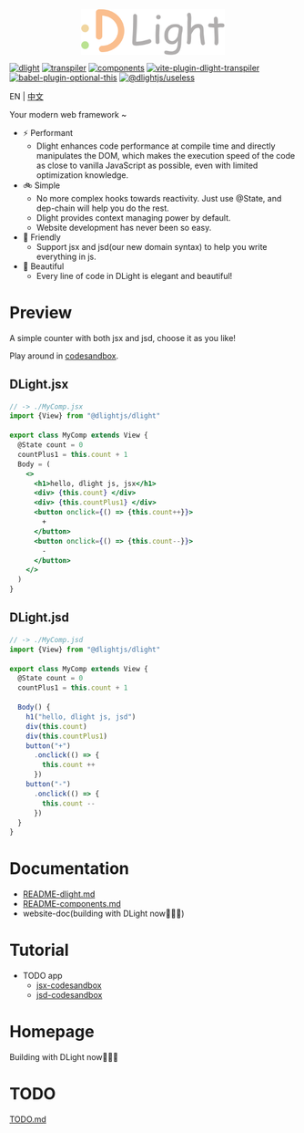 <img src="./docs/imgs/logo_title.png" style="display:block; margin: auto; width: 50%;"/>

[![dlight](https://badgen.net/npm/v/@dlightjs/dlight?label=@dlightjs/dlight)](https://www.npmjs.com/package/@dlightjs/dlight)
[![transpiler](https://badgen.net/npm/v/@dlightjs/transpiler?label=@dlightjs/transpiler)](https://www.npmjs.com/package/@dlightjs/transpiler)
[![components](https://badgen.net/npm/v/@dlightjs/components?label=@dlightjs/components)](https://www.npmjs.com/package/@dlightjs/components)
[![vite-plugin-dlight-transpiler](https://badgen.net/npm/v/vite-plugin-dlight-transpiler?label=vite-plugin-dlight-transpiler)](https://www.npmjs.com/package/https://badgen.net/npm/v/vite-plugin-dlight-transpiler?label=vite-plugin-dlight-transpiler)
[![babel-plugin-optional-this](https://badgen.net/npm/v/babel-plugin-optional-this?label=babel-plugin-optional-this)](https://www.npmjs.com/package/babel-plugin-optional-this)
[![@dlightjs/useless](https://badgen.net/npm/v/@dlightjs/useless?label=@dlightjs/useless)](https://www.npmjs.com/package/@dlightjs/useless)

EN | [中文](./docs/zh/README.md)

Your modern web framework ~

* ⚡️ Performant
  * Dlight enhances code performance at compile time and directly manipulates the DOM, which makes the execution speed of the code as close to vanilla JavaScript as possible, even with limited optimization knowledge.
* 🚲 Simple
  * No more complex hooks towards reactivity. Just use @State, and dep-chain will help you do the rest.
  * Dlight provides context managing power by default.
  * Website development has never been so easy.
* 🍼 Friendly
  * Support jsx and jsd(our new domain syntax) to help you write everything in js.
* 🦋 Beautiful
  * Every line of code in DLight is elegant and beautiful!

# Preview

A simple counter with both jsx and jsd, choose it as you like!

Play around in [codesandbox](https://codesandbox.io/p/sandbox/dlight-vite-quickstart-4tgogd).

## DLight.jsx

```jsx
// -> ./MyComp.jsx
import {View} from "@dlightjs/dlight"

export class MyComp extends View {
  @State count = 0  
  countPlus1 = this.count + 1 
  Body = (
    <>
      <h1>hello, dlight js, jsx</h1>
      <div> {this.count} </div>
      <div> {this.countPlus1} </div>
      <button onclick={() => {this.count++}}>
        +
      </button>
      <button onclick={() => {this.count--}}>
        -
      </button>
    </>
  )
}
```

## DLight.jsd

```js
// -> ./MyComp.jsd
import {View} from "@dlightjs/dlight"

export class MyComp extends View {
  @State count = 0  
  countPlus1 = this.count + 1  

  Body() {
    h1("hello, dlight js, jsd")
    div(this.count)
    div(this.countPlus1)
    button("+")
      .onclick(() => {
        this.count ++
      })
    button("-")
      .onclick(() => {
        this.count --
      })
  }
}
```

# Documentation

* [README-dlight.md](./packages/@dlightjs/dlight/README.md)
* [README-components.md](./packages/@dlightjs/components/README.md)
* website-doc(building with DLight now👨🏻‍💻)

# Tutorial

* TODO app
  * [jsx-codesandbox](https://codesandbox.io/p/sandbox/dlight-todoapp-jsx-42t284)
  * [jsd-codesandbox](https://codesandbox.io/p/sandbox/dlight-todoapp-jsd-i8se5e)


# Homepage

Building with DLight now👨🏻‍💻

# TODO

[TODO.md](./docs/TODO.md)
